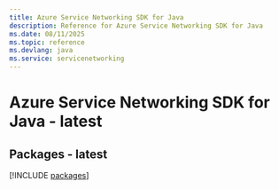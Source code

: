 ```yaml
---
title: Azure Service Networking SDK for Java
description: Reference for Azure Service Networking SDK for Java
ms.date: 08/11/2025
ms.topic: reference
ms.devlang: java
ms.service: servicenetworking
---
```

# Azure Service Networking SDK for Java - latest
## Packages - latest
[!INCLUDE [packages](service-networking-index.md)]
